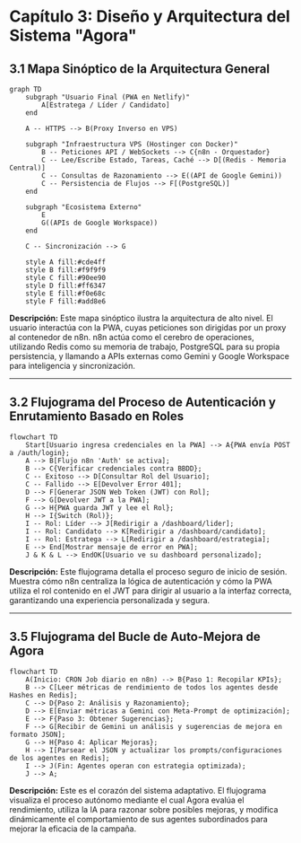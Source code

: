# Capítulo 3: Diseño y Arquitectura del Sistema "Agora"

## 3.1 Mapa Sinóptico de la Arquitectura General

```mermaid
graph TD
    subgraph "Usuario Final (PWA en Netlify)"
        A[Estratega / Líder / Candidato]
    end

    A -- HTTPS --> B(Proxy Inverso en VPS)

    subgraph "Infraestructura VPS (Hostinger con Docker)"
        B -- Peticiones API / WebSockets --> C{n8n - Orquestador}
        C -- Lee/Escribe Estado, Tareas, Caché --> D[(Redis - Memoria Central)]
        C -- Consultas de Razonamiento --> E((API de Google Gemini))
        C -- Persistencia de Flujos --> F[(PostgreSQL)]
    end

    subgraph "Ecosistema Externo"
        E
        G((APIs de Google Workspace))
    end

    C -- Sincronización --> G

    style A fill:#cde4ff
    style B fill:#f9f9f9
    style C fill:#90ee90
    style D fill:#ff6347
    style E fill:#f0e68c
    style F fill:#add8e6
```

**Descripción:**
Este mapa sinóptico ilustra la arquitectura de alto nivel. El usuario interactúa con la PWA, cuyas peticiones son dirigidas por un proxy al contenedor de n8n. n8n actúa como el cerebro de operaciones, utilizando Redis como su memoria de trabajo, PostgreSQL para su propia persistencia, y llamando a APIs externas como Gemini y Google Workspace para inteligencia y sincronización.

---

## 3.2 Flujograma del Proceso de Autenticación y Enrutamiento Basado en Roles

```mermaid
flowchart TD
    Start[Usuario ingresa credenciales en la PWA] --> A{PWA envía POST a /auth/login};
    A --> B[Flujo n8n 'Auth' se activa];
    B --> C{Verificar credenciales contra BBDD};
    C -- Exitoso --> D[Consultar Rol del Usuario];
    C -- Fallido --> E[Devolver Error 401];
    D --> F[Generar JSON Web Token (JWT) con Rol];
    F --> G[Devolver JWT a la PWA];
    G --> H{PWA guarda JWT y lee el Rol};
    H --> I{Switch (Rol)};
    I -- Rol: Líder --> J[Redirigir a /dashboard/lider];
    I -- Rol: Candidato --> K[Redirigir a /dashboard/candidato];
    I -- Rol: Estratega --> L[Redirigir a /dashboard/estrategia];
    E --> End[Mostrar mensaje de error en PWA];
    J & K & L --> EndOK[Usuario ve su dashboard personalizado];
```

**Descripción:**
Este flujograma detalla el proceso seguro de inicio de sesión. Muestra cómo n8n centraliza la lógica de autenticación y cómo la PWA utiliza el rol contenido en el JWT para dirigir al usuario a la interfaz correcta, garantizando una experiencia personalizada y segura.

---

## 3.5 Flujograma del Bucle de Auto-Mejora de Agora

```mermaid
flowchart TD
    A(Inicio: CRON Job diario en n8n) --> B{Paso 1: Recopilar KPIs};
    B --> C[Leer métricas de rendimiento de todos los agentes desde Hashes en Redis];
    C --> D{Paso 2: Análisis y Razonamiento};
    D --> E[Enviar métricas a Gemini con Meta-Prompt de optimización];
    E --> F{Paso 3: Obtener Sugerencias};
    F --> G[Recibir de Gemini un análisis y sugerencias de mejora en formato JSON];
    G --> H{Paso 4: Aplicar Mejoras};
    H --> I[Parsear el JSON y actualizar los prompts/configuraciones de los agentes en Redis];
    I --> J(Fin: Agentes operan con estrategia optimizada);
    J --> A;
```

**Descripción:**
Este es el corazón del sistema adaptativo. El flujograma visualiza el proceso autónomo mediante el cual Agora evalúa el rendimiento, utiliza la IA para razonar sobre posibles mejoras, y modifica dinámicamente el comportamiento de sus agentes subordinados para mejorar la eficacia de la campaña. 